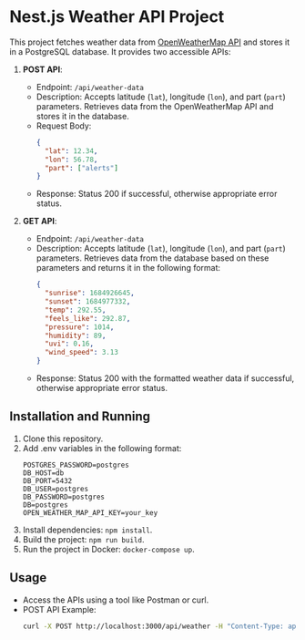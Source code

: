 # Nest.js Weather API Project

This project fetches weather data from [OpenWeatherMap API](https://openweathermap.org/api/one-call-3#current) and stores it in a PostgreSQL database. It provides two accessible APIs:

1. **POST API**:

   - Endpoint: `/api/weather-data`
   - Description: Accepts latitude (`lat`), longitude (`lon`), and part (`part`) parameters. Retrieves data from the OpenWeatherMap API and stores it in the database.
   - Request Body:
     ```json
     {
       "lat": 12.34,
       "lon": 56.78,
       "part": ["alerts"]
     }
     ```
   - Response: Status 200 if successful, otherwise appropriate error status.

2. **GET API**:
   - Endpoint: `/api/weather-data`
   - Description: Accepts latitude (`lat`), longitude (`lon`), and part (`part`) parameters. Retrieves data from the database based on these parameters and returns it in the following format:
     ```json
     {
       "sunrise": 1684926645,
       "sunset": 1684977332,
       "temp": 292.55,
       "feels_like": 292.87,
       "pressure": 1014,
       "humidity": 89,
       "uvi": 0.16,
       "wind_speed": 3.13
     }
     ```
   - Response: Status 200 with the formatted weather data if successful, otherwise appropriate error status.

## Installation and Running

1. Clone this repository.
2. Add .env variables in the following format:
   ```
   POSTGRES_PASSWORD=postgres
   DB_HOST=db
   DB_PORT=5432
   DB_USER=postgres
   DB_PASSWORD=postgres
   DB=postgres
   OPEN_WEATHER_MAP_API_KEY=your_key
   ```
3. Install dependencies: `npm install`.
4. Build the project: `npm run build`.
5. Run the project in Docker: `docker-compose up`.

## Usage

- Access the APIs using a tool like Postman or curl.
- POST API Example:
  ```bash
  curl -X POST http://localhost:3000/api/weather -H "Content-Type: application/json" -d '{"lat": 12.34, "lon": 56.78, "part": ["alerts"]}'
  ```
